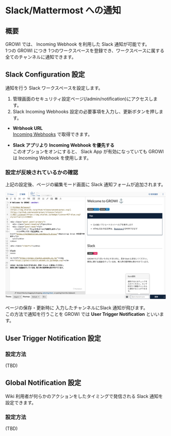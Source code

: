 # Slack/Mattermost への通知

## 概要

GROWI では、 Incoming Webhook を利用した Slack 通知が可能です。  
1つの GROWI につき 1つのワークスペースを登録でき、ワークスペースに属する全てのチャンネルに通知できます。

## Slack Configuration 設定

通知を行う Slack ワークスペースを設定します。

1. 管理画面のセキュリティ設定ページ(/admin/notification)にアクセスします。
2. Slack Incoming Webhooks 設定の必要事項を入力し、更新ボタンを押します。

- **Wrbhook URL**  
[Incoming Webhooks](https://itizawa.slack.com/apps/new/A0F7XDUAZ--incoming-webhook-) で取得できます。

- **Slack アプリより Incoming Webhook を優先する**  
このオプションをオンにすると、 Slack App が有効になっていても GROWI は Incoming Webhook を使用します。

### 設定が反映されているかの確認

上記の設定後、ページの編集モード画面に Slack 通知フォームが追加されます。  

![slack1](./images/slack1.png)

ページの保存・更新時に 入力したチャンネルにSlack 通知が飛びます。  
この方法で通知を行うことを GROWI では **User Trigger Notification** といいます。

## User Trigger Notification 設定
  

### 設定方法
<!-- TODO-GW-836  -->
(TBD)

## Global Notification 設定

Wiki 利用者が何らかのアクションをしたタイミングで発信される Slack 通知を設定できます。

### 設定方法
<!-- TODO-GW-837  -->
(TBD)
